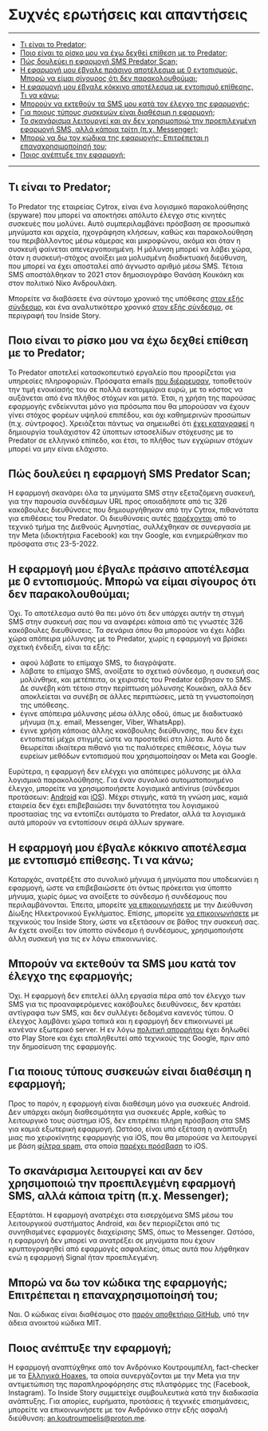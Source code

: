 # Συχνές ερωτήσεις και απαντήσεις

---

* [Τι είναι το Predator;](#τι-είναι-το-predator)
* [Ποιο είναι το ρίσκο μου να έχω δεχθεί επίθεση με το Predator;](#ποιο-είναι-το-ρίσκο-μου-να-έχω-δεχθεί-επίθεση-με-το-predator)
* [Πώς δουλεύει η εφαρμογή SMS Predator Scan;](#%CF%80%CF%8E%CF%82-%CE%B4%CE%BF%CF%85%CE%BB%CE%B5%CF%8D%CE%B5%CE%B9-%CE%B7-%CE%B5%CF%86%CE%B1%CF%81%CE%BC%CE%BF%CE%B3%CE%AE-sms-predator-scan)
* [Η εφαρμογή μου έβγαλε πράσινο αποτέλεσμα με 0 εντοπισμούς. Μπορώ να είμαι σίγουρος ότι δεν παρακολουθούμαι;](#%CE%B7-%CE%B5%CF%86%CE%B1%CF%81%CE%BC%CE%BF%CE%B3%CE%AE-%CE%BC%CE%BF%CF%85-%CE%AD%CE%B2%CE%B3%CE%B1%CE%BB%CE%B5-%CF%80%CF%81%CE%AC%CF%83%CE%B9%CE%BD%CE%BF-%CE%B1%CF%80%CE%BF%CF%84%CE%AD%CE%BB%CE%B5%CF%83%CE%BC%CE%B1-%CE%BC%CE%B5-0-%CE%B5%CE%BD%CF%84%CE%BF%CF%80%CE%B9%CF%83%CE%BC%CE%BF%CF%8D%CF%82-%CE%BC%CF%80%CE%BF%CF%81%CF%8E-%CE%BD%CE%B1-%CE%B5%CE%AF%CE%BC%CE%B1%CE%B9-%CF%83%CE%AF%CE%B3%CE%BF%CF%85%CF%81%CE%BF%CF%82-%CF%8C%CF%84%CE%B9-%CE%B4%CE%B5%CE%BD-%CF%80%CE%B1%CF%81%CE%B1%CE%BA%CE%BF%CE%BB%CE%BF%CF%85%CE%B8%CE%BF%CF%8D%CE%BC%CE%B1%CE%B9)
* [Η εφαρμογή μου έβγαλε κόκκινο αποτέλεσμα με εντοπισμό επίθεσης. Τι να κάνω;](#%CE%B7-%CE%B5%CF%86%CE%B1%CF%81%CE%BC%CE%BF%CE%B3%CE%AE-%CE%BC%CE%BF%CF%85-%CE%AD%CE%B2%CE%B3%CE%B1%CE%BB%CE%B5-%CE%BA%CF%8C%CE%BA%CE%BA%CE%B9%CE%BD%CE%BF-%CE%B1%CF%80%CE%BF%CF%84%CE%AD%CE%BB%CE%B5%CF%83%CE%BC%CE%B1-%CE%BC%CE%B5-%CE%B5%CE%BD%CF%84%CE%BF%CF%80%CE%B9%CF%83%CE%BC%CF%8C-%CE%B5%CF%80%CE%AF%CE%B8%CE%B5%CF%83%CE%B7%CF%82-%CF%84%CE%B9-%CE%BD%CE%B1-%CE%BA%CE%AC%CE%BD%CF%89)
* [Μπορούν να εκτεθούν τα SMS μου κατά τον έλεγχο της εφαρμογής;](#%CE%BC%CF%80%CE%BF%CF%81%CE%BF%CF%8D%CE%BD-%CE%BD%CE%B1-%CE%B5%CE%BA%CF%84%CE%B5%CE%B8%CE%BF%CF%8D%CE%BD-%CF%84%CE%B1-sms-%CE%BC%CE%BF%CF%85-%CE%BA%CE%B1%CF%84%CE%AC-%CF%84%CE%BF%CE%BD-%CE%AD%CE%BB%CE%B5%CE%B3%CF%87%CE%BF-%CF%84%CE%B7%CF%82-%CE%B5%CF%86%CE%B1%CF%81%CE%BC%CE%BF%CE%B3%CE%AE%CF%82)
* [Για ποιους τύπους συσκευών είναι διαθέσιμη η εφαρμογή;](#%CE%B3%CE%B9%CE%B1-%CF%80%CE%BF%CE%B9%CE%BF%CF%85%CF%82-%CF%84%CF%8D%CF%80%CE%BF%CF%85%CF%82-%CF%83%CF%85%CF%83%CE%BA%CE%B5%CF%85%CF%8E%CE%BD-%CE%B5%CE%AF%CE%BD%CE%B1%CE%B9-%CE%B4%CE%B9%CE%B1%CE%B8%CE%AD%CF%83%CE%B9%CE%BC%CE%B7-%CE%B7-%CE%B5%CF%86%CE%B1%CF%81%CE%BC%CE%BF%CE%B3%CE%AE)
* [Το σκανάρισμα λειτουργεί και αν δεν χρησιμοποιώ την προεπιλεγμένη εφαρμογή SMS, αλλά κάποια τρίτη (π.χ. Messenger);](#%CF%84%CE%BF-%CF%83%CE%BA%CE%B1%CE%BD%CE%AC%CF%81%CE%B9%CF%83%CE%BC%CE%B1-%CE%BB%CE%B5%CE%B9%CF%84%CE%BF%CF%85%CF%81%CE%B3%CE%B5%CE%AF-%CE%BA%CE%B1%CE%B9-%CE%B1%CE%BD-%CE%B4%CE%B5%CE%BD-%CF%87%CF%81%CE%B7%CF%83%CE%B9%CE%BC%CE%BF%CF%80%CE%BF%CE%B9%CF%8E-%CF%84%CE%B7%CE%BD-%CF%80%CF%81%CE%BF%CE%B5%CF%80%CE%B9%CE%BB%CE%B5%CE%B3%CE%BC%CE%AD%CE%BD%CE%B7-%CE%B5%CF%86%CE%B1%CF%81%CE%BC%CE%BF%CE%B3%CE%AE-sms-%CE%B1%CE%BB%CE%BB%CE%AC-%CE%BA%CE%AC%CF%80%CE%BF%CE%B9%CE%B1-%CF%84%CF%81%CE%AF%CF%84%CE%B7-%CF%80%CF%87-messenger)
* [Μπορώ να δω τον κώδικα της εφαρμογής; Επιτρέπεται η επαναχρησιμοποίησή του;](#%CE%BC%CF%80%CE%BF%CF%81%CF%8E-%CE%BD%CE%B1-%CE%B4%CF%89-%CF%84%CE%BF%CE%BD-%CE%BA%CF%8E%CE%B4%CE%B9%CE%BA%CE%B1-%CF%84%CE%B7%CF%82-%CE%B5%CF%86%CE%B1%CF%81%CE%BC%CE%BF%CE%B3%CE%AE%CF%82-%CE%B5%CF%80%CE%B9%CF%84%CF%81%CE%AD%CF%80%CE%B5%CF%84%CE%B1%CE%B9-%CE%B7-%CE%B5%CF%80%CE%B1%CE%BD%CE%B1%CF%87%CF%81%CE%B7%CF%83%CE%B9%CE%BC%CE%BF%CF%80%CE%BF%CE%AF%CE%B7%CF%83%CE%AE-%CF%84%CE%BF%CF%85)
* [Ποιος ανέπτυξε την εφαρμογή;](#%CF%80%CE%BF%CE%B9%CE%BF%CF%82-%CE%B1%CE%BD%CE%AD%CF%80%CF%84%CF%85%CE%BE%CE%B5-%CF%84%CE%B7%CE%BD-%CE%B5%CF%86%CE%B1%CF%81%CE%BC%CE%BF%CE%B3%CE%AE)

---

## Τι είναι το Predator;

Το Predator της εταιρείας Cytrox, είναι ένα λογισμικό παρακολούθησης (spyware) που μπορεί να αποκτήσει απόλυτο έλεγχο στις κινητές συσκευές που μολύνει. Αυτό συμπεριλαμβάνει πρόσβαση σε προσωπικά μηνύματα και αρχεία, ηχογράφηση κλήσεων, καθώς και παρακολούθηση του περιβάλλοντος μέσω κάμερας και μικροφώνου, ακόμα και όταν η συσκευή φαίνεται απενεργοποιημένη. Η μόλυνση μπορεί να λάβει χώρα, όταν η συσκευή-στόχος ανοίξει μια μολυσμένη διαδικτυακή διεύθυνση, που μπορεί να έχει αποσταλεί από άγνωστο αριθμό μέσω SMS. Τέτοια SMS αποστάλθηκαν το 2021 στον δημοσιογράφο Θανάση Κουκάκη και στον πολιτικό Νίκο Ανδρουλάκη. 

Μπορείτε να διαβάσετε ένα σύντομο χρονικό της υπόθεσης [στον εξής σύνδεσμο](https://mailchi.mp/insidestory.gr/nphlh7jzcb-1339247), και ένα αναλυτικότερο χρονικό [στον εξής σύνδεσμο](https://insidestory.gr/article/predator-stin-ellada-hroniko-ton-apokalypseon?token=E36120MB1L), σε περιγραφή του Inside Story.

## Ποιο είναι το ρίσκο μου να έχω δεχθεί επίθεση με το Predator;

Το Predator αποτελεί κατασκοπευτικό εργαλείο που προορίζεται για υπηρεσίες πληροφοριών. Πρόσφατα emails [που διέρρευσαν](https://www.tovima.gr/printed_post/ta-aporrita-cremails-crtou-systimatos-crpredator/), τοποθετούν την τιμή ενοικίασής του σε πολλά εκατομμύρια ευρώ, με το κόστος να αυξάνεται από ένα πλήθος στόχων και μετά. Έτσι, η χρήση της παρούσας εφαρμογής ενδείκνυται μόνο για πρόσωπα που θα μπορούσαν να έχουν γίνει στόχος φορέων υψηλού επιπέδου, και όχι καθημερινών προσώπων (π.χ. σύντροφος). Χρειάζεται πάντως να σημειωθεί ότι [έχει καταγραφεί](https://insidestory.gr/article/neo-logismiko-kataskopeias-predator-kai-oi-doyleies-stin-ellada?token=V2Q30SQ9U2#:~:text=%CE%99%CF%83%CF%84%CE%BF%CF%83%CE%B5%CE%BB%CE%AF%CE%B4%CE%B5%CF%82%20%CE%B5%CE%BB%CE%BB%CE%B7%CE%BD%CE%B9%CE%BA%CE%BF%CF%8D%20%CE%B5%CE%BD%CE%B4%CE%B9%CE%B1%CF%86%CE%AD%CF%81%CE%BF%CE%BD%CF%84%CE%BF%CF%82) η δημιουργία τουλάχιστον 42 ύποπτων ιστοσελίδων στόχευσης με το Predator σε ελληνικό επίπεδο, και έτσι, το πλήθος των εγχώριων στόχων μπορεί να μην είναι ελάχιστο.

## Πώς δουλεύει η εφαρμογή SMS Predator Scan;

Η εφαρμογή σκανάρει όλα τα μηνύματα SMS στην εξεταζόμενη συσκευή, για την παρουσία συνδέσμων URL προς οποιαδήποτε από τις 326 κακόβουλες διευθύνσεις που δημιουργήθηκαν από την Cytrox, πιθανότατα για επιθέσεις του Predator. Οι διευθύνσεις αυτές [παρέχονται](https://github.com/AmnestyTech/investigations/tree/master/2021-12-16_cytrox) από το τεχνικό τμήμα της Διεθνούς Αμνηστίας, συλλέχθηκαν σε συνεργασία με την Meta (ιδιοκτήτρια Facebook) και την Google, και ενημερώθηκαν πιο πρόσφατα στις 23-5-2022.

## Η εφαρμογή μου έβγαλε πράσινο αποτέλεσμα με 0 εντοπισμούς. Μπορώ να είμαι σίγουρος ότι δεν παρακολουθούμαι;

Όχι. Το αποτέλεσμα αυτό θα πει μόνο ότι δεν υπάρχει αυτήν τη στιγμή SMS στην συσκευή σας που να αναφέρει κάποια από τις γνωστές 326 κακόβουλες διευθύνσεις. Τα σενάρια όπου θα μπορούσε να έχει λάβει χώρα απόπειρα μόλυνσης με το Predator, χωρίς η εφαρμογή να βρίσκει σχετική ένδειξη, είναι τα εξής:

* αφού λάβατε το επίμαχο SMS, το διαγράψατε.
* λάβατε το επίμαχο SMS, ανοίξατε το σχετικό σύνδεσμο, η συσκευή σας μολύνθηκε, και μετέπειτα, οι χειριστές του Predator έσβησαν το SMS. Δε συνέβη κάτι τέτοιο στην περίπτωση μόλυνσης Κουκάκη, αλλά δεν αποκλείεται να συνέβη σε άλλες περιπτώσεις, μετά τη γνωστοποίηση της υπόθεσης.
* έγινε απόπειρα μόλυνσης μέσω άλλης οδού, όπως με διαδικτυακό μήνυμα (π.χ. email, Messenger, Viber, WhatsApp).
* έγινε χρήση κάποιας άλλης κακόβουλης διεύθυνσης, που δεν έχει εντοπιστεί μέχρι στιγμής ώστε να προστεθεί στη λίστα. Αυτό δε θεωρείται ιδιαίτερα πιθανό για τις παλιότερες επιθέσεις, λόγω των ευρείων μεθόδων εντοπισμού που χρησιμοποίησαν οι Meta και Google.

Ευρύτερα, η εφαρμογή δεν ελέγχει για απόπειρες μόλυνσης με άλλα λογισμικά παρακολούθησης. Για έναν συνολικό αυτοματοποιημένο έλεγχο, μπορείτε να χρησιμοποιήσετε λογισμικά antivirus (σύνδεσμοι προτάσεων: [Android](https://www.tomsguide.com/best-picks/best-android-antivirus) και [iOS](https://www.techradar.com/best/best-iphone-antivirus-app)). Μέχρι στιγμής, κατά τη γνώση μας, καμιά εταιρεία δεν έχει επιβεβαιώσει την δυνατότητα του λογισμικού προστασίας της να εντοπίζει αυτόματα το Predator, αλλά τα λογισμικά αυτά μπορούν να εντοπίσουν σειρά άλλων spyware.

## Η εφαρμογή μου έβγαλε κόκκινο αποτέλεσμα με εντοπισμό επίθεσης. Τι να κάνω;

Καταρχάς, ανατρέξτε στο συνολικό μήνυμα ή μηνύματα που υποδεικνύει η εφαρμογή, ώστε να επιβεβαιώσετε ότι όντως πρόκειται για ύποπτο μήνυμα, χωρίς όμως να ανοίξετε το σύνδεσμο ή συνδέσμους που περιλαμβάνονται. Έπειτα, μπορείτε [να επικοινωνήσετε](https://cyberalert.gr/contact/) με την Διεύθυνση Δίωξης Ηλεκτρονικού Εγκλήματος. Επίσης, μπορείτε [να επικοινωνήσετε](mailto:tech@insidestory.gr) με τεχνικούς του Inside Story, ώστε να εξετάσουν σε βάθος την συσκευή σας. Αν έχετε ανοίξει τον ύποπτο σύνδεσμο ή συνδέσμους, χρησιμοποιήστε άλλη συσκευή για τις εν λόγω επικοινωνίες.

## Μπορούν να εκτεθούν τα SMS μου κατά τον έλεγχο της εφαρμογής;

Όχι. Η εφαρμογή δεν επιτελεί άλλη εργασία πέρα από τον έλεγχο των SMS για τις προαναφερόμενες κακόβουλες διευθύνσεις, δεν κρατάει αντίγραφα των SMS, και δεν συλλέγει δεδομένα κανενός τύπου. Ο έλεγχος λαμβάνει χώρα τοπικά και η εφαρμογή δεν επικοινωνεί με κανέναν εξωτερικό server. Η εν λόγω [πολιτική απορρήτου](https://support.google.com/googleplay/android-developer/answer/10787469?hl=en) έχει δηλωθεί στο Play Store και έχει επαληθευτεί από τεχνικούς της Google, πριν από την δημοσίευση της εφαρμογής.

## Για ποιους τύπους συσκευών είναι διαθέσιμη η εφαρμογή;

Προς το παρόν, η εφαρμογή είναι διαθέσιμη μόνο για συσκευές Android. Δεν υπάρχει ακόμη διαθεσιμότητα για συσκευές Apple, καθώς το λειτουργικό τους σύστημα iOS, δεν επιτρέπει πλήρη πρόσβαση στα SMS για καμιά εξωτερική εφαρμογή. Ωστόσο, είναι υπό εξέταση η ανάπτυξη μιας πιο χειροκίνητης εφαρμογής για iOS, που θα μπορούσε να λειτουργεί με βάση [φίλτρα spam](https://developer.apple.com/documentation/sms_and_call_reporting/sms_and_mms_message_filtering), στα οποία [παρέχει πρόσβαση](https://9to5mac.com/2022/06/15/sms-filtering-api-more-categories-ios-16/) το iOS.

## Το σκανάρισμα λειτουργεί και αν δεν χρησιμοποιώ την προεπιλεγμένη εφαρμογή SMS, αλλά κάποια τρίτη (π.χ. Messenger);

Εξαρτάται. Η εφαρμογή ανατρέχει στα εισερχόμενα SMS μέσω του λειτουργικού συστήματος Android, και δεν περιορίζεται από τις συνηθισμένες εφαρμογές διαχείρισης SMS, όπως το Messenger. Ωστόσο, η εφαρμογή δεν μπορεί να ανατρέξει σε μηνύματα που έχουν κρυπτογραφηθεί από εφαρμογές ασφαλείας, όπως αυτά που λήφθηκαν ενώ η εφαρμογή Signal ήταν προεπιλεγμένη.

## Μπορώ να δω τον κώδικα της εφαρμογής; Επιτρέπεται η επαναχρησιμοποίησή του;

Ναι. Ο κώδικας είναι διαθέσιμος στο [παρόν αποθετήριο GitHub](https://github.com/an-ko-7/sms-predator-scan), υπό την άδεια ανοικτού κώδικα MIT.

## Ποιος ανέπτυξε την εφαρμογή;

Η εφαρμογή αναπτύχθηκε από τον Ανδρόνικο Κουτρουμπέλη, fact-checker με τα [Ελληνικά Hoaxes](https://www.ellinikahoaxes.gr/), τα οποία συνεργάζονται με την Meta για την αντιμετώπιση της παραπληροφόρησης στις πλατφόρμες της (Facebook, Instagram). Το Inside Story συμμετείχε συμβουλευτικά κατά την διαδικασία ανάπτυξης. Για απορίες, ευρήματα, προτάσεις ή τεχνικές επισημάνσεις, μπορείτε να επικοινωνήσετε με τον Ανδρόνικο στην εξής ασφαλή διεύθυνση: <an.koutroumpelis@proton.me>.
